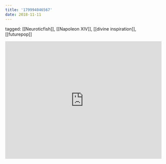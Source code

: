 ```yaml
---
title: '179994046567'
date: 2018-11-11
---
```

tagged: [[Neuroticfish]], [[Napoleon XIV]], [[divine inspiration]], [[futurepop]]
<iframe allow="accelerometer; autoplay; clipboard-write; encrypted-media; gyroscope; picture-in-picture" allowfullscreen="" frameborder="0" height="375" id="youtube_iframe" src="https://www.youtube.com/embed/uiaP3Nsu_q8?feature=oembed&amp;enablejsapi=1&amp;origin=https://safe.txmblr.com&amp;wmode=opaque" width="500"></iframe>